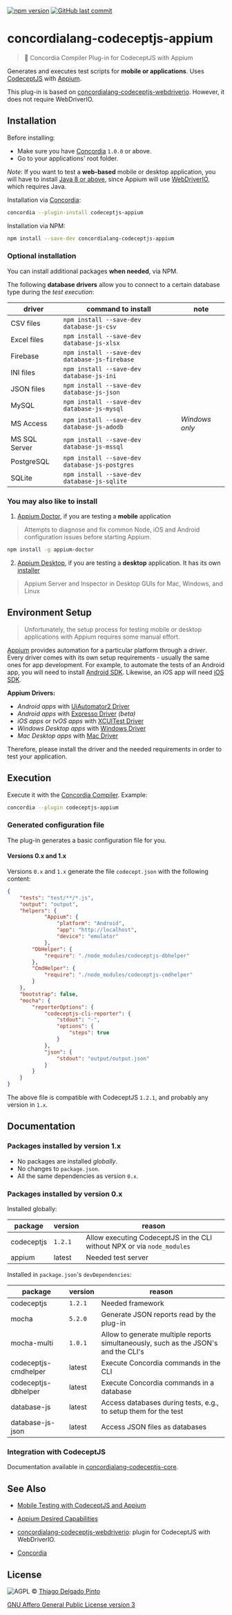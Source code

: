 [![npm version](https://badge.fury.io/js/concordialang-codeceptjs-appium.svg)](https://badge.fury.io/js/concordialang-codeceptjs-appium)
[![GitHub last commit](https://img.shields.io/github/last-commit/thiagodp/concordialang-codeceptjs-appium.svg)](https://github.com/thiagodp/concordialang-codeceptjs-appium/releases)

# concordialang-codeceptjs-appium

> 🔌 Concordia Compiler Plug-in for CodeceptJS with Appium

Generates and executes test scripts for **mobile or applications**. Uses [CodeceptJS](https://codecept.io) with [Appium](http://appium.io).

This plug-in is based on [concordialang-codeceptjs-webdriverio](https://github.com/thiagodp/concordialang-codeceptjs-webdriverio). However, it does not require WebDriverIO.


## Installation

Before installing:
- Make sure you have [Concordia](https://github.com/thiagodp/concordialang) `1.0.0` or above.
- Go to your applications' root folder.

*Note*: If you want to test a **web-based** mobile or desktop application, you will have to install [Java 8 or above](https://www.java.com/download/), since Appium will use [WebDriverIO](http://webdriver.io), which requires Java.


Installation via [Concordia](https://github.com/thiagodp/concordialang):

```bash
concordia --plugin-install codeceptjs-appium
```

Installation via NPM:

```bash
npm install --save-dev concordialang-codeceptjs-appium
```

### Optional installation

You can install additional packages **when needed**, via NPM.

The following **database drivers** allow you to connect to a certain database type during the *test execution*:

| driver        | command to install                            | note           |
| ------------- | --------------------------------------------- | -------------- |
| CSV files     | `npm install --save-dev database-js-csv`      |                |
| Excel files   | `npm install --save-dev database-js-xlsx`     |                |
| Firebase      | `npm install --save-dev database-js-firebase` |                |
| INI files     | `npm install --save-dev database-js-ini`      |                |
| JSON files    | `npm install --save-dev database-js-json`     |                |
| MySQL         | `npm install --save-dev database-js-mysql`    |                |
| MS Access     | `npm install --save-dev database-js-adodb`    | *Windows only* |
| MS SQL Server | `npm install --save-dev database-js-mssql`    |                |
| PostgreSQL    | `npm install --save-dev database-js-postgres` |                |
| SQLite        | `npm install --save-dev database-js-sqlite`   |                |

### You may also like to install

1. [Appium Doctor](https://github.com/appium/appium-doctor), if you are testing a **mobile** application
> Attempts to diagnose and fix common Node, iOS and Android configuration issues before starting Appium.
```bash
npm install -g appium-doctor
```

2. [Appium Desktop](https://github.com/appium/appium-desktop/), if you are testing a **desktop** application. It has its own [installer](https://github.com/appium/appium-desktop/releases/)
> Appium Server and Inspector in Desktop GUIs for Mac, Windows, and Linux

## Environment Setup

> Unfortunately, the setup process for testing mobile or desktop applications with Appium requires some manual effort.

[Appium](http://appium.io/) provides automation for a particular platform through a *driver*. Every driver comes with its own setup requirements - usually the same ones for app development. For example, to automate the tests of an Android app, you will need to install [Android SDK](https://developer.android.com/studio). Likewise, an iOS app will need [iOS SDK](https://developer.apple.com/ios/).

**Appium Drivers:**
- *Android apps* with [UiAutomator2 Driver](http://appium.io/docs/en/drivers/android-uiautomator2/index.html)
- *Android apps* with [Expresso Driver](http://appium.io/docs/en/drivers/android-espresso/index.html) *(beta)*
- *iOS apps* or *tvOS apps* with [XCUITest Driver](http://appium.io/docs/en/drivers/ios-xcuitest/index.html)
- *Windows Desktop apps* with [Windows Driver](http://appium.io/docs/en/drivers/windows/index.html)
- *Mac Desktop apps* with [Mac Driver](http://appium.io/docs/en/drivers/mac/index.html)

Therefore, please install the driver and the needed requirements in order to test your application.

## Execution

Execute it with the [Concordia Compiler](https://github.com/thiagodp/concordialang). Example:

```bash
concordia --plugin codeceptjs-appium
```

### Generated configuration file

The plug-in generates a basic configuration file for you.

#### Versions 0.x and 1.x

Versions `0.x` and `1.x` generate the file `codecept.json` with the following content:

```json
{
	"tests": "test/**/*.js",
	"output": "output",
	"helpers": {
    		"Appium": {
      			"platform": "Android",
      			"app": "http://localhost",
				"device": "emulator"
    		},
		"DbHelper": {
			"require": "./node_modules/codeceptjs-dbhelper"
		},
		"CmdHelper": {
			"require": "./node_modules/codeceptjs-cmdhelper"
		}
	},
	"bootstrap": false,
	"mocha": {
		"reporterOptions": {
			"codeceptjs-cli-reporter": {
				"stdout": "-",
				"options": {
					"steps": true
				}
			},
			"json": {
				"stdout": "output/output.json"
			}
		}
	}
}
```

The above file is compatible with CodeceptJS `1.2.1`, and probably any version in `1.x`.


## Documentation

### Packages installed by version 1.x

- No packages are installed *globally*.
- No changes to `package.json`.
- All the same dependencies as version `0.x`.

### Packages installed by version 0.x

Installed globally:

| package             | version  | reason                                                                  |
| ------------------- | -------- | ----------------------------------------------------------------------- |
| codeceptjs          | `1.2.1`  | Allow executing CodeceptJS in the CLI without NPX or via `node_modules` |
| appium              | latest   | Needed test server                                                      |

Installed in `package.json`'s `devDependencies`:

| package              | version | reason                                                                              |
| -------------------- | ------- | ----------------------------------------------------------------------------------- |
| codeceptjs           | `1.2.1` | Needed framework                                                                    |
| mocha                | `5.2.0` | Generate JSON reports read by the plug-in                                           |
| mocha-multi          | `1.0.1` | Allow to generate multiple reports simultaneously, such as the JSON's and the CLI's |
| codeceptjs-cmdhelper | latest  | Execute Concordia commands in the CLI                                               |
| codeceptjs-dbhelper  | latest  | Execute Concordia commands in a database                                            |
| database-js          | latest  | Access databases during tests, e.g., to setup them for the test                     |
| database-js-json     | latest  | Access JSON files as databases                                                      |

### Integration with CodeceptJS

Documentation available in [concordialang-codeceptjs-core](https://github.com/thiagodp/concordialang-codeceptjs-core#documentation).


## See Also

- [Mobile Testing with CodeceptJS and Appium](https://codecept.io/mobile)

- [Appium Desired Capabilities](http://appium.io/docs/en/writing-running-appium/caps/index.html)

- [concordialang-codeceptjs-webdriverio](https://github.com/thiagodp/concordialang-codeceptjs-webdriverio): plugin for CodeceptJS with WebDriverIO.
- [Concordia](https://github.com/thiagodp/concordialang)


## License

![AGPL](https://www.gnu.org/graphics/agplv3-88x31.png) © [Thiago Delgado Pinto](https://github.com/thiagodp)

[GNU Affero General Public License version 3](LICENSE.txt)
